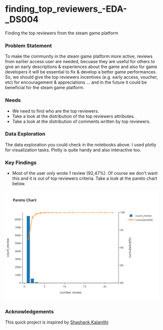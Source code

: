 # finding_top_reviewers_-EDA-_DS004
Finding the top reviewers from the steam game platform

### Problem Statement
To make the community in the steam game platform more active, reviews from earlier access user are needed, becuase they are useful for others to give an early descriptions & experiences about the game and also for game developers it will be essential to fix & develop a better game performances. So, we should give the top reviewers incentives (e.g. early access, voucher, etc) for encouragement & appreciations ... and in the future it could be beneficial for the steam game platform.

### Needs
- We need to find who are the top reviewers.
- Take a look at the distribution of the top reviewers attributes.
- Take a look at the distribution of comments written by top reviewers.

### Data Exploration
The data exploration you could check in the notebooks above. I used plotly for visualization tasks. Plotly is quite handy and also interactive too.

### Key Findings
- Most of the user only wrote 1 review (92,47%). Of course we don't want this and it is out of top reviewers criteria. Take a look at the pareto chart below.

![pareto chart](./assets/review_pareto.svg)

### Acknowledgements
This quick project is inspired by [Shashank Kalanithi](https://www.youtube.com/c/ShashankKalanithiData)
